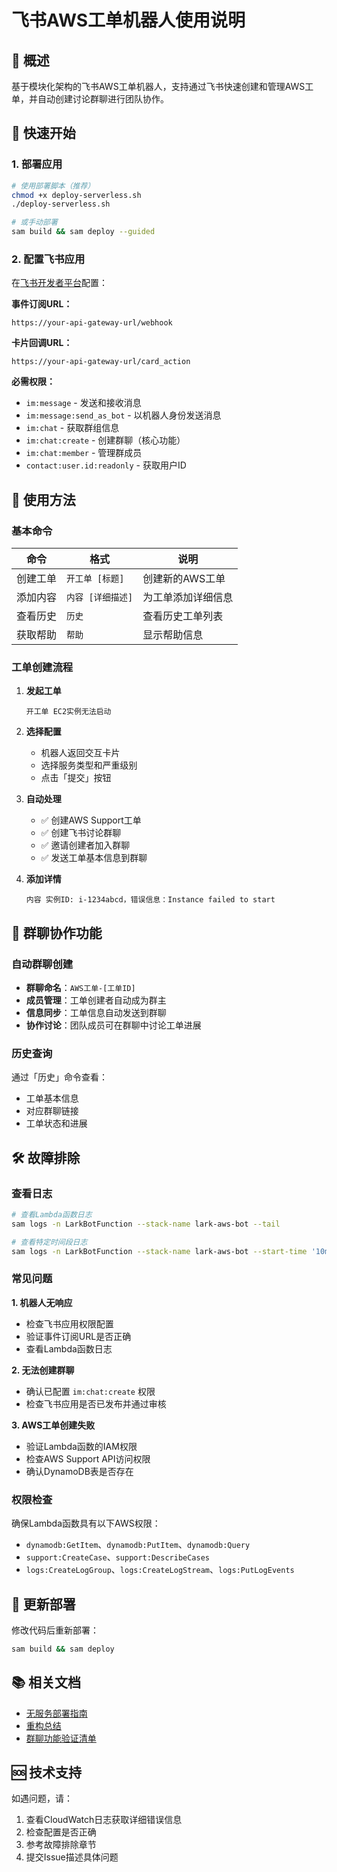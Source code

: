# 飞书AWS工单机器人使用说明

## 📖 概述

基于模块化架构的飞书AWS工单机器人，支持通过飞书快速创建和管理AWS工单，并自动创建讨论群聊进行团队协作。

## 🚀 快速开始

### 1. 部署应用

```bash
# 使用部署脚本（推荐）
chmod +x deploy-serverless.sh
./deploy-serverless.sh

# 或手动部署
sam build && sam deploy --guided
```

### 2. 配置飞书应用

在[飞书开发者平台](https://open.feishu.cn/app)配置：

**事件订阅URL：**
```
https://your-api-gateway-url/webhook
```

**卡片回调URL：**
```
https://your-api-gateway-url/card_action
```

**必需权限：**
- `im:message` - 发送和接收消息
- `im:message:send_as_bot` - 以机器人身份发送消息
- `im:chat` - 获取群组信息
- `im:chat:create` - 创建群聊（核心功能）
- `im:chat:member` - 管理群成员
- `contact:user.id:readonly` - 获取用户ID

## 💬 使用方法

### 基本命令

| 命令 | 格式 | 说明 |
|------|------|------|
| 创建工单 | `开工单 [标题]` | 创建新的AWS工单 |
| 添加内容 | `内容 [详细描述]` | 为工单添加详细信息 |
| 查看历史 | `历史` | 查看历史工单列表 |
| 获取帮助 | `帮助` | 显示帮助信息 |

### 工单创建流程

1. **发起工单**
   ```
   开工单 EC2实例无法启动
   ```

2. **选择配置**
   - 机器人返回交互卡片
   - 选择服务类型和严重级别
   - 点击「提交」按钮

3. **自动处理**
   - ✅ 创建AWS Support工单
   - ✅ 创建飞书讨论群聊
   - ✅ 邀请创建者加入群聊
   - ✅ 发送工单基本信息到群聊

4. **添加详情**
   ```
   内容 实例ID: i-1234abcd，错误信息：Instance failed to start
   ```

## 🔧 群聊协作功能

### 自动群聊创建
- **群聊命名**：`AWS工单-[工单ID]`
- **成员管理**：工单创建者自动成为群主
- **信息同步**：工单信息自动发送到群聊
- **协作讨论**：团队成员可在群聊中讨论工单进展

### 历史查询
通过「历史」命令查看：
- 工单基本信息
- 对应群聊链接
- 工单状态和进展

## 🛠️ 故障排除

### 查看日志
```bash
# 查看Lambda函数日志
sam logs -n LarkBotFunction --stack-name lark-aws-bot --tail

# 查看特定时间段日志
sam logs -n LarkBotFunction --stack-name lark-aws-bot --start-time '10min ago'
```

### 常见问题

**1. 机器人无响应**
- 检查飞书应用权限配置
- 验证事件订阅URL是否正确
- 查看Lambda函数日志

**2. 无法创建群聊**
- 确认已配置 `im:chat:create` 权限
- 检查飞书应用是否已发布并通过审核

**3. AWS工单创建失败**
- 验证Lambda函数的IAM权限
- 检查AWS Support API访问权限
- 确认DynamoDB表是否存在

### 权限检查

确保Lambda函数具有以下AWS权限：
- `dynamodb:GetItem`、`dynamodb:PutItem`、`dynamodb:Query`
- `support:CreateCase`、`support:DescribeCases`
- `logs:CreateLogGroup`、`logs:CreateLogStream`、`logs:PutLogEvents`

## 🔄 更新部署

修改代码后重新部署：
```bash
sam build && sam deploy
```

## 📚 相关文档

- [无服务部署指南](无服务部署指南.md)
- [重构总结](REFACTOR_SUMMARY.md)
- [群聊功能验证清单](群聊功能验证清单.md)

## 🆘 技术支持

如遇问题，请：
1. 查看CloudWatch日志获取详细错误信息
2. 检查配置是否正确
3. 参考故障排除章节
4. 提交Issue描述具体问题
